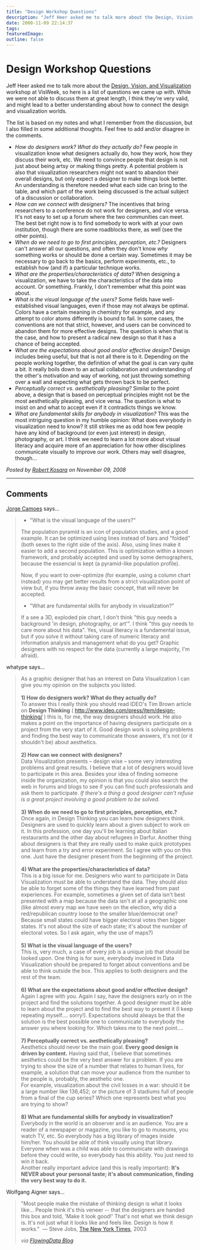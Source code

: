 ```yaml
---
title: "Design Workshop Questions"
description: "Jeff Heer asked me to talk more about the Design, Vision, and Visualization workshop at VisWeek, so here is a list of questions we came up with. While we were not able to discuss them at great length, I think they're very valid, and might lead to a better understanding about how to connect the design and visualization worlds."
date: 2008-11-09 22:14:37
tags: 
featuredImage: 
outline: false
---
```


# Design Workshop Questions

Jeff Heer asked me to talk more about the <a href="http://www.stonesc.com/Vis08_Workshop/">Design, Vision, and Visualization</a> workshop at VisWeek, so here is a list of questions we came up with. While we were not able to discuss them at great length, I think they're very valid, and might lead to a better understanding about how to connect the design and visualization worlds.

The list is based on my notes and what I remember from the discussion, but I also filled in some additional thoughts. Feel free to add and/or disagree in the comments.

- _How do designers work? What do they actually do?_ Few people in visualization know what designers actually do, how they work, how they discuss their work, etc. We need to convince people that design is not just about being artsy or making things pretty. A potential problem is also that visualization researchers might not want to abandon their overall designs, but only expect a designer to make things look better. An understanding is therefore needed what each side can bring to the table, and which part of the work being discussed is the actual subject of a discussion or collaboration.
- _How can we connect with designers?_ The incentives that bring researchers to a conference do not work for designers, and vice versa. It's not easy to set up a forum where the two communities can meet. The best bet right now is to find somebody to work with at your own institution, though there are some roadblocks there, as well (see the other points).
- _When do we need to go to first principles, perception, etc.?_ Designers can't answer all our questions, and often they don't know <em>why</em> something works or should be done a certain way. Sometimes it may be necessary to go back to the basics, perform experiments, etc., to establish how (and if) a particular technique works.
- _What are the properties/characteristics of data?_ When designing a visualization, we have to take the characteristics of the data into account. Or something. Frankly, I don't remember what this point was about.
- _What is the visual language of the users?_ Some fields have well-established visual languages, even if those may not always be optimal. Colors have a certain meaning in chemistry for example, and any attempt to color atoms differently is bound to fail. In some cases, the conventions are not that strict, however, and users can be convinced to abandon them for more effective designs. The question is when that is the case, and how to present a radical new design so that it has a chance of being accepted.
- _What are the expectations about good and/or effective design?_ Design includes being useful, but that is not all there is to it. Depending on the people working together, the definition of what the goal is can vary quite a bit. It really boils down to an actual collaboration and understanding of the other's motivation and way of working, not just throwing something over a wall and expecting what gets thrown back to be perfect.
- _Perceptually correct vs. aesthetically pleasing?_ Similar to the point above, a design that is based on perceptual principles might not be the most aesthetically pleasing, and vice versa. The question is what to insist on and what to accept even if it contradicts things we know.
- _What are fundamental skills for anybody in visualization?_ This was the most intriguing question in my humble opinion: What does everybody in visualization need to know? It still strikes me as odd how few people have any kind of background (or even just interest) in design, photography, or art. I think we need to learn a lot more about visual literacy and acquire more of an appreciation for how other disciplines communicate visually to improve our work. Others may well disagree, though…


_Posted by <a href="/about">Robert Kosara</a> on November 09, 2008_


<aside class="comments">

---
## Comments

<a href="http://charts.jorgecamoes.com" rel="nofollow noopener" target="_blank">Jorge Camoes</a> says…
>	<ul>
>	<li>"What is the visual language of the users?"</li>
>	</ul>
>	<p>The population pyramid is an icon of population studies, and a good example. It can be optimized using lines instead of bars and "folded" (both sexes to the right side of the axis). Also, using lines make it easier to add a second population. This is optimization within a known framework, and probably accepted and used by some demographers, because the essencial is kept (a pyramid-like population profile).</p>
>	<p>Now, if you want to over-optimize (for example, using a column chart instead) you may get better results from a strict visualization point of view but, if you throw away the basic concept, that will never be accepted.</p>
>	<ul>
>	<li>"What are fundamental skills for anybody in visualization?"</li>
>	</ul>
>	<p>If a see a 3D, exploded pie chart, I don't think "this guy needs a background 'in design, photography, or art'". I think "this guy needs to care more about his data". Yes, visual literacy is a fundamental issue, but if you solve it without taking care of numeric literacy and information analysis and management what do you get? Graphic designers with no respect for the data (currently a large majority, I'm afraid).</p>

whatype says…
>	<p>As a graphic designer that has an interest on Data Visualization I can give you my opinion on the subjects you listed.<br /> <br /><strong>1) How do designers work? What do they actually do?</strong><br />To answer this I really think you should read IDEO's Tim Brown article on <strong>Design Thinking</strong> ( <a href="http://www.ideo.com/press/item/design-thinking/" target="_blank">http://www.ideo.com/press/item/design-thinking/</a> ) this is, for me, the way designers should work. He also makes a point on the importance of having designers participate on a project from the very start of it. Good design work is solving problems and finding the best way to communicate those answers, it's not (or it shouldn't be) about aesthetics.<br /> <br /><strong>2) How can we connect with designers?</strong><br />Data Visualization presents &ndash; design wise &ndash; some very interesting problems and great results. I believe that a lot of designers would love to participate in this area. Besides your idea of finding someone inside the organization, my opinion is that you could also search the web in forums and blogs to see if you can find such professionals and ask them to participate. <em>If there's a thing a good designer can't refuse is a great project involving a good problem to be solved.</em><br /> <br /><strong>3) When do we need to go to first principles, perception, etc.?</strong><br />Once again, in Design Thinking you can learn how designers think. Designers are used to quickly learn about a given subject to work on it. In this profession, one day you'll be learning about Italian restaurants and the other day about refugees in Darfur. Another thing about designers is that they are really used to make quick prototypes and learn from a try and error experiment. So I agree with you on this one. Just have the designer present from the beginning of the project.<br /> <br /><strong>4) What are the properties/characteristics of data?</strong><br />This is a big issue for me. Designers who want to participate in Data Visualization must be able to understand the data. They should also be able to forget some of the things they have learned from past experiences. For example, sometimes a given set of data isn't best presented with a map because the data isn't at all a geographic one (like almost every map we have seen on the election, why did a red/republican country loose to the smaller blue/democrat one? Because small states could have bigger electoral votes then bigger states. It's not about the size of each state; it's about the number of electoral votes. So I ask again, why the use of maps?)<br /> <br /><strong>5) What is the visual language of the users?</strong><br />This is, very much, a case of every job is a unique job that should be looked upon. One thing is for sure, everybody involved in Data Visualization should be prepared to forget about conventions and be able to think outside the box. This applies to both designers and the rest of the team.<br /> <br /><strong>6) What are the expectations about good and/or effective design?</strong><br />Again I agree with you. Again I say, have the designers early on in the project and find the solutions together. A good designer must be able to learn about the project and to find the best way to present it (I keep repeating myself.... sorry!). Expectations should always be that the solution is the best possible one to communicate to everybody the answer you where looking for. Which takes me to the next point....<br /> <br /><strong>7) Perceptually correct vs. aesthetically pleasing?</strong><br />Aesthetics should never be the main goal. <strong>Every good design is driven by content.</strong> Having said that, I believe that sometimes aesthetics could be the very best answer for a problem. If you are trying to show the size of a number that relates to human lives, for example, a solution that can move your audience from the number to the people is, probably, the aesthetic one.<br /> For example, visualization about the civil losses in a war: should it be a large number like 136,452; or the picture of 3 stadiums full of people from a final of the cup series? Which one represents best what you are trying to show?<br /> <br /><strong>8) What are fundamental skills for anybody in visualization?</strong><br />Everybody in the world is an observer and is an audience. You are a reader of a newspaper or magazine, you like to go to museums, you watch TV, etc. So everybody has a big library of images inside him/her. You should be able of think visually using that library. Everyone when was a child was able to communicate with drawings before they could write, so everybody has this ability. You just need to win it back.<br /> Another really important advice (and this is really important): <strong>It's NEVER about your personal taste; it's about communication, finding the very best way to do it.</strong></p>

Wolfgang Aigner says…
>	<p>"Most people make the mistake of thinking design is what it looks like&hellip; People think it's this veneer -- that the designers are handed this box and told, 'Make it look good!' That's not what we think design is. It's not just what it looks like and feels like. Design is how it works."&nbsp; &mdash; Steve Jobs, <a href="http://query.nytimes.com/gst/fullpage.html?res=9C02E7D8113BF933A05752C1A9659C8B63&amp;sec=&amp;spon=&amp;partner=permalink&amp;exprod=permalink">The New York Times</a>, 2003</p>
>	<p><em>via <a href="http://flowingdata.com/2008/10/31/steve-jobs-on-design/">FlowingData Blog</a></em></p>

</aside>

